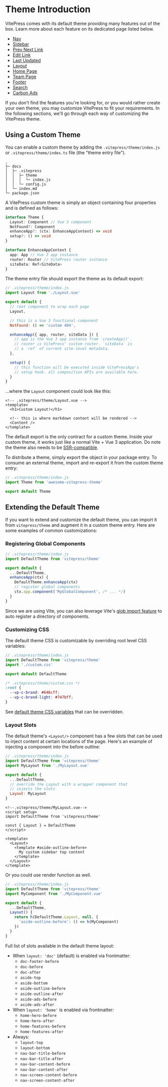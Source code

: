 # Theme Introduction

VitePress comes with its default theme providing many features out of the box. Learn more about each feature on its dedicated page listed below.

- [Nav](./theme-nav)
- [Sidebar](./theme-sidebar)
- [Prev Next Link](./theme-prev-next-link)
- [Edit Link](./theme-edit-link)
- [Last Updated](./theme-last-updated)
- [Layout](./theme-layout)
- [Home Page](./theme-home-page)
- [Team Page](./theme-team-page)
- [Footer](./theme-footer)
- [Search](./theme-search)
- [Carbon Ads](./theme-carbon-ads)

If you don't find the features you're looking for, or you would rather create your own theme, you may customize VitePress to fit your requirements. In the following sections, we'll go through each way of customizing the VitePress theme.

## Using a Custom Theme

You can enable a custom theme by adding the `.vitepress/theme/index.js` or `.vitepress/theme/index.ts` file (the "theme entry file").

```
.
├─ docs
│  ├─ .vitepress
│  │  ├─ theme
│  │  │  └─ index.js
│  │  └─ config.js
│  └─ index.md
└─ package.json
```

A VitePress custom theme is simply an object containing four properties and is defined as follows:

```ts
interface Theme {
  Layout: Component // Vue 3 component
  NotFound?: Component
  enhanceApp?: (ctx: EnhanceAppContext) => void
  setup?: () => void
}

interface EnhanceAppContext {
  app: App // Vue 3 app instance
  router: Router // VitePress router instance
  siteData: Ref<SiteData>
}
```

The theme entry file should export the theme as its default export:

```js
// .vitepress/theme/index.js
import Layout from './Layout.vue'

export default {
  // root component to wrap each page
  Layout,

  // this is a Vue 3 functional component
  NotFound: () => 'custom 404',

  enhanceApp({ app, router, siteData }) {
    // app is the Vue 3 app instance from `createApp()`.
    // router is VitePress' custom router. `siteData` is
    // a `ref` of current site-level metadata.
  },

  setup() {
    // this function will be executed inside VitePressApp's
    // setup hook. all composition APIs are available here.
  }
}
```

...where the `Layout` component could look like this:

```vue
<!-- .vitepress/theme/Layout.vue -->
<template>
  <h1>Custom Layout!</h1>

  <!-- this is where markdown content will be rendered -->
  <Content />
</template>
```

The default export is the only contract for a custom theme. Inside your custom theme, it works just like a normal Vite + Vue 3 application. Do note the theme also needs to be [SSR-compatible](./using-vue#browser-api-access-restrictions).

To distribute a theme, simply export the object in your package entry. To consume an external theme, import and re-export it from the custom theme entry:

```js
// .vitepress/theme/index.js
import Theme from 'awesome-vitepress-theme'

export default Theme
```

## Extending the Default Theme

If you want to extend and customize the default theme, you can import it from `vitepress/theme` and augment it in a custom theme entry. Here are some examples of common customizations:

### Registering Global Components

```js
// .vitepress/theme/index.js
import DefaultTheme from 'vitepress/theme'

export default {
  ...DefaultTheme,
  enhanceApp(ctx) {
    DefaultTheme.enhanceApp(ctx)
    // register global components
    ctx.app.component('MyGlobalComponent', /* ... */)
  }
}
```

Since we are using Vite, you can also leverage Vite's [glob import feature](https://vitejs.dev/guide/features.html#glob-import) to auto register a directory of components.

### Customizing CSS

The default theme CSS is customizable by overriding root level CSS variables:

```js
// .vitepress/theme/index.js
import DefaultTheme from 'vitepress/theme'
import './custom.css'

export default DefaultTheme
```

```css
/* .vitepress/theme/custom.css */
:root {
  --vp-c-brand: #646cff;
  --vp-c-brand-light: #747bff;
}
```

See [default theme CSS variables](https://github.com/vuejs/vitepress/blob/main/src/client/theme-default/styles/vars.css) that can be overridden.

### Layout Slots

The default theme's `<Layout/>` component has a few slots that can be used to inject content at certain locations of the page. Here's an example of injecting a component into the before outline:

```js
// .vitepress/theme/index.js
import DefaultTheme from 'vitepress/theme'
import MyLayout from './MyLayout.vue'

export default {
  ...DefaultTheme,
  // override the Layout with a wrapper component that
  // injects the slots
  Layout: MyLayout
}
```

```vue
<!--.vitepress/theme/MyLayout.vue-->
<script setup>
import DefaultTheme from 'vitepress/theme'

const { Layout } = DefaultTheme
</script>

<template>
  <Layout>
    <template #aside-outline-before>
      My custom sidebar top content
    </template>
  </Layout>
</template>
```

Or you could use render function as well.

```js
// .vitepress/theme/index.js
import DefaultTheme from 'vitepress/theme'
import MyComponent from './MyComponent.vue'

export default {
  ...DefaultTheme,
  Layout() {
    return h(DefaultTheme.Layout, null, {
      'aside-outline-before': () => h(MyComponent)
    })
  }
}
```

Full list of slots available in the default theme layout:

- When `layout: 'doc'` (default) is enabled via frontmatter:
  - `doc-footer-before`
  - `doc-before`
  - `doc-after`
  - `aside-top`
  - `aside-bottom`
  - `aside-outline-before`
  - `aside-outline-after`
  - `aside-ads-before`
  - `aside-ads-after`
- When `layout: 'home'` is enabled via frontmatter:
  - `home-hero-before`
  - `home-hero-after`
  - `home-features-before`
  - `home-features-after`
- Always:
  - `layout-top`
  - `layout-bottom`
  - `nav-bar-title-before`
  - `nav-bar-title-after`
  - `nav-bar-content-before`
  - `nav-bar-content-after`
  - `nav-screen-content-before`
  - `nav-screen-content-after`
